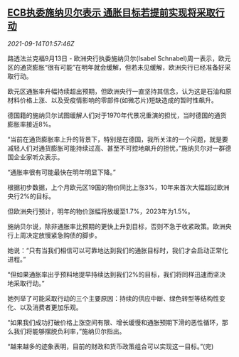 <!--1631584862000-->
[ECB执委施纳贝尔表示 通胀目标若提前实现将采取行动](https://cn.reuters.com/article/ecb-inflation-0913-mon-comments-idCNKBS2GA049)
------

<div><i>2021-09-14T01:57:46Z</i></div><p>路透法兰克福9月13日 - 欧洲央行执委施纳贝尔(Isabel Schnabel)周一表示，欧元区的通货膨胀“很有可能”在明年就会缓解，但若未见缓解，欧洲央行已经准备好采取行动。</p><p>欧元区通胀率升幅持续超出预期，但欧洲央行一直坚持其信念，认为这是石油和原材料价格上涨、以及受疫情影响的零部件(如微芯片)短缺造成的暂时性飙升。</p><p>德国籍的施纳贝尔试图缓解人们对于1970年代景况重演的担忧，当时德国的通货膨胀率接近8%。</p><p>“当前在通货膨胀率上升的背景下，特别是在德国，我所关注的一个问题，就是要减轻人们对通货膨胀可能持续过高、甚至不可控地飙升的担忧，”施纳贝尔对一群德国企业家听众表示。</p><p>“通胀率很有可能最快在明年明显下降。”</p><p>根据初步数据，上个月欧元区19国的物价同比上涨3%，10年来首次大幅超过欧洲央行2%的目标。</p><p>但欧洲央行预计，明年的物价涨幅将放缓至1.7%，2023年为1.5%。</p><p>施纳贝尔说，除非通胀率比预期的更快上升到目标，否则不急于收紧政策。欧洲央行上周决定放慢紧急购债的脚步。</p><p>她说：“只有当我们相信可以可靠地达到我们的通胀目标时，我们才会启动正常化进程。”</p><p>“但如果通胀率出乎预料地提早持续达到我们2%的目标，我们将同样迅速而坚决地采取行动。”</p><p>她列举了可能采取行动的三个主要原因：持续的供应中断、绿色转型等结构性变化、以及消费者更加乐观。</p><p>“如果我们成功打破价格上涨空间有限、增长缓慢和通胀预期下滑的恶性循环，那么我们将能够摆脱负利率，”施纳贝尔指出。</p><p>“越来越多的迹象表明，目前的财政和货币政策组合可以实现这一目标。”(完)</p>

